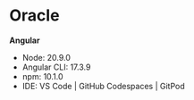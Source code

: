 # Oracle

**Angular**
- Node: 20.9.0
- Angular CLI: 17.3.9
- npm: 10.1.0
- IDE: VS Code | GitHub Codespaces | GitPod

